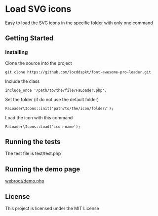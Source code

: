 # Load SVG icons

Easy to load the SVG icons in the specific folder with only one command

## Getting Started

### Installing

Clone the source into the project

```
git clone https://github.com/locddspkt/font-awesome-pro-loader.git
```

Include the class

```
include_once '/path/to/the/file/FaLoader.php';
```

Set the folder (if do not use the default folder)

```
FaLoader\Icons::init('path/to/the/icon/folder/');
```

Load the icon with this command

```
FaLoader\Icons::Load('icon-name');
```

## Running the tests

The test file is test/test.php

## Running the demo page

[webroot/demo.php](https://hptsoft.com/font-awesome-pro-loader/demo.php)

## License

This project is licensed under the MIT License
